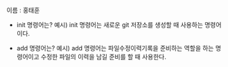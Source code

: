 이름 : 홍태훈

- init 명령어는?
예시)	init 명령어는 새로운 git 저장소를 생성할 때 사용하는 명령어이다.

- add 명령어는?
예시) 	add 명령어는 파일수정이력기록을 준비하는 역할을 하는 명령어이고 수정한 파일의 이력을 남길 준비를 할 때 사용한다.


